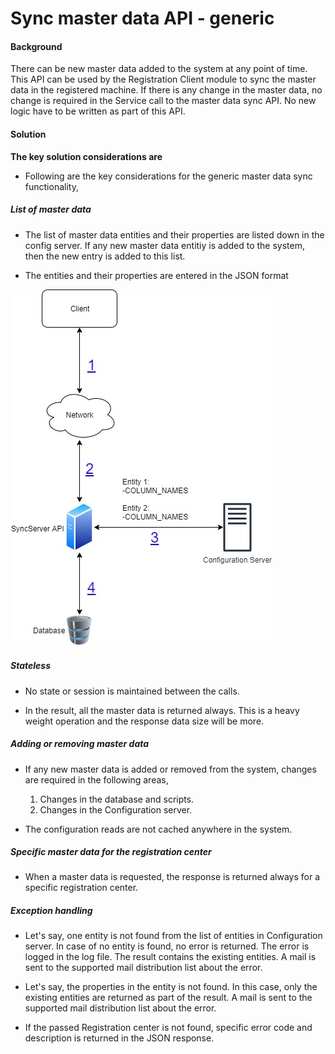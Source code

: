 ﻿# Sync master data API - generic

#### Background

There can be new master data added to the system at any point of time. This API can be used by the Registration Client module to sync the master data in the registered machine. If there is any change in the master data, no change is required in the Service call to the master data sync API. No new logic have to be written as part of this API. 

#### Solution


**The key solution considerations are**

- Following are the key considerations for the generic master data sync functionality, 

##### List of master data

- The list of master data entities and their properties are listed down in the config server. If any new master data entitiy is added to the system, then the new entry is added to this list. 

- The entities and their properties are entered in the JSON format

![Flow diagram](_images/kernel/masterdata/syncapi-generic-api.jpg)	

##### Stateless 

- No state or session is maintained between the calls. 

- In the result, all the master data is returned always. This is a heavy weight operation and the response data size will be more. 


##### Adding or removing master data

- If any new master data is added or removed from the system, changes are required in the following areas, 

	1. Changes in the database and scripts.  
	2. Changes in the Configuration server.
	
- The configuration reads are not cached anywhere in the system. 

##### Specific master data for the registration center

- When a master data is requested, the response is returned always for a specific registration center. 


##### Exception handling

- Let's say, one entity is not found from the list of entities in Configuration server. 
In case of no entity is found, no error is returned. The error is logged in the log file. The result contains the existing entities. 
A mail is sent to the supported mail distribution list about the error. 

- Let's say, the properties in the entity is not found. 
In this case, only the existing entities are returned as part of the result. 
A mail is sent to the supported mail distribution list about the error. 

- If the passed Registration center is not found, specific error code and description is returned in the JSON response. 
	

